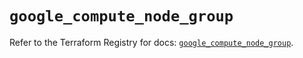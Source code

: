 # `google_compute_node_group`

Refer to the Terraform Registry for docs: [`google_compute_node_group`](https://registry.terraform.io/providers/hashicorp/google/5.33.0/docs/resources/compute_node_group).
